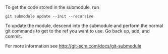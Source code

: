 To get the code stored in the submodule, run

```
git submodule update --init --recursive
```

To update the module, descend into the submodule and perform the normal
git commands to get to the ref you want to use.  Go back up, add, and commit.

For more information see http://git-scm.com/docs/git-submodule
